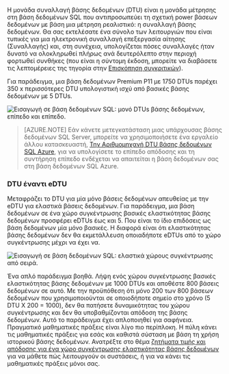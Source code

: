 Η μονάδα συναλλαγή βάσης δεδομένων (DTU) είναι η μονάδα μέτρησης στη βάση δεδομένων SQL που αντιπροσωπεύει τη σχετική power βάσεων δεδομένων με βάση μια μέτρηση ρεαλιστικό: η συναλλαγή βάσης δεδομένων. Θα σας εκτελέσατε ένα σύνολο των λειτουργιών που είναι τυπικές για μια ηλεκτρονική συναλλαγή επεξεργασία αίτησης (Συναλλαγής) και, στη συνέχεια, υπολογίζεται πόσες συναλλαγές ήταν δυνατό να ολοκληρωθεί πλήρως ανά δευτερόλεπτο στην περιοχή φορτωθεί συνθήκες (που είναι η σύντομη έκδοση, μπορείτε να διαβάσετε τις λεπτομέρειες της τηγορία στην [Επισκόπηση συγκριτικών](../articles/sql-database/sql-database-benchmark-overview.md)). 

Για παράδειγμα, μια βάση δεδομένων Premium P11 με 1750 DTUs παρέχει 350 x περισσότερες DTU υπολογιστική ισχύ από βασικές βάσης δεδομένων με 5 DTUs. 

![Εισαγωγή σε βάση δεδομένων SQL: μονό DTUs βάσης δεδομένων, επίπεδο και επίπεδο.](./media/sql-database-understanding-dtus/single_db_dtus.png)

>[AZURE.NOTE] Εάν κάνετε μετεγκατάσταση μιας υπάρχουσας βάσης δεδομένων SQL Server, μπορείτε να χρησιμοποιήσετε ένα εργαλείο άλλου κατασκευαστή, [Την Αριθμομηχανή DTU βάσης δεδομένων SQL Azure](http://dtucalculator.azurewebsites.net/), για να υπολογίσετε το επίπεδο απόδοσης και τη συντήρηση επίπεδο ενδέχεται να απαιτείται η βάση δεδομένων σας στη βάση δεδομένων SQL Azure.

### <a name="dtu-vs-edtu"></a>DTU έναντι eDTU

Μεταφράζει το DTU για μία μόνο βάσεις δεδομένων απευθείας με την eDTU για ελαστικά βάσεις δεδομένων. Για παράδειγμα, μια βάση δεδομένων σε ένα χώρο συγκέντρωσης βασικές ελαστικότητας βάσης δεδομένων προσφέρει eDTUs έως και 5. Που είναι το ίδιο επιδόσεις ως βάση δεδομένων μία μόνο βασικές. Η διαφορά είναι ότι ελαστικότητας βάσης δεδομένων δεν θα εκμετάλλευση οποιαδήποτε eDTUs από το χώρο συγκέντρωσης μέχρι να έχει να. 

![Εισαγωγή σε βάση δεδομένων SQL: ελαστικά χώρους συγκέντρωσης από σειρά.](./media/sql-database-understanding-dtus/sqldb_elastic_pools.png)

Ένα απλό παράδειγμα βοηθά. Λήψη ενός χώρου συγκέντρωσης βασικές ελαστικότητας βάσης δεδομένων με 1000 DTUs και αποθέστε 800 βάσεις δεδομένων σε αυτό. Με την προϋπόθεση ότι μόνο 200 των 800 βάσεων δεδομένων που χρησιμοποιούνται σε οποιοδήποτε σημείο στο χρόνο (5 DTU X 200 = 1000), δεν θα πατήσετε δυναμικότητας του χώρου συγκέντρωσης και δεν θα υποβαθμίζονται απόδοση της βάσης δεδομένων. Αυτό το παράδειγμα έχει απλοποιηθεί για σαφήνεια. Πραγματικό μαθηματικές πράξεις είναι λίγο πιο περίπλοκη. Η πύλη κάνει τις μαθηματικές πράξεις για εσάς και καθιστά σύσταση με βάση τη χρήση ιστορικού βάσης δεδομένων. Ανατρέξτε στο θέμα [ζητήματα τιμής και απόδοσης για ένα χώρο συγκέντρωσης ελαστικότητας βάσης δεδομένων](../articles/sql-database/sql-database-elastic-pool-guidance.md) για να μάθετε πώς λειτουργούν οι συστάσεις, ή για να κάνει τις μαθηματικές πράξεις μόνοι σας. 
